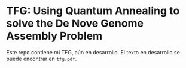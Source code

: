 # TFG: Using Quantum Annealing to solve the De Nove Genome Assembly Problem

Este repo contiene mi TFG, aún en desarrollo. El texto en desarrollo se puede encontrar en `tfg.pdf`.
